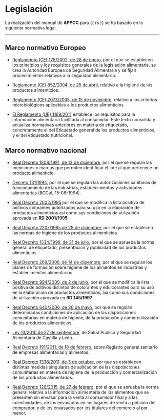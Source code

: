 # Legislación
La realización del manual de **APPCC** para {{ rs }} se ha basado en la siguiente normativa legal.

---

## Marco normativo Europeo

* [Reglamemto (CE) 178/2002, de 28 de enero](), por el que se establecen los principios y los requisitos generales de la legislación alimentaria, se crea la Autoridad Europea de Seguridad Alimentaria y se fijan procedimientos relativos a
la seguridad alimentaria.

* [Reglamento (CE) 852/2004, de 29 de abril](), relativo a la higiene de los productos alimenticios.

* [Reglamento (CE) 2073/2005, de 15 de noviembre](), relativo a los criterios microbiológicos aplicables a los productos alimenticios.

* [El Reglamento (UE) 1169/2011]() establece los requisitos para la información alimentaria facilitada al consumidor. Este texto consolida y actualiza normativas anteriores en materia de etiquetado, concretamente el del Etiquetado general de los productos alimenticios, y el del etiquetado nutricional.

## Marco normativo nacional

* [Real Decreto 1808/1991, de 13 de diciembre](), por el que se regulan las menciones o marcas que permiten identificar el lote al que pertenece un producto alimenticio.

* [Decreto 131/1994](http://www.boe.es/diario_boe/txt.php?id=BOE-A-2011-4293), por el que se regulan las autorizaciones sanitarias de funcionamiento de las industrias, establecimientos y actividades alimentarias (BOCyL 15-06-1994).

* [Real Decreto 2002/1995]() por el que se modifica la lista positiva de aditivos colorantes autorizados para su uso en la elaoración de productos alimenticios así como sys condiciones de utilización aprovada en **RD 2001/1995**.

* [Real Decreto 2207/1995 de 28 de diciembre](), por el que se establecen las normas de higiene de los productos alimenticios.

* [Real Decreto 1334/1999, de 31 de julio](), por el que se aprueba la norma general de etiquetado, presentación y publicidad de los productos alimenticios.

* [Real Decreto 269/2000, de 14 de diciembre](), por el que se regulan los planes de formación sobre higiene de los alimentos en industrias y establecimientos alimentarios.

* [Real Decreto 994/2000, de 2 de junio](), por el que se modifica la lista positiva de aditivos distintos de colorantes y edulcorantes para su uso en la elaboración de productos alimenticios, así como sus condiciones de utilización aprovada en **RD 145/1997**.

* [Real Decreto 640/2006, de 26 de mayo](), por que se regulan determinadas condiciones de aplicación de las disposiciones comunitarias en materia de higiene, de la producción y comercialización de los productos alimenticios.

* [Ley 10/2010 de 27 de septiembre](http://www.boe.es/buscar/doc.php?id=BOE-A-2010-17980), de Salud Pública y Seguridad Alimentaria de Castilla y León.

* [Real Decreto 191/2011, de 18 de febrero](http://www.boe.es/buscar/doc.php?id=BOE-A-2013-7749), sobre Registro general sanitario de empresas alimentarias y alimentos.

* [Real Decreto 1338/2011, de 3 de octubre](), por que se establecen distintas medidas singulares de aplicación de las disposiciones comunitarias en materia de higiene de la producción y comercialización de los productos alimentarios.
* [Real Decreto 126/2015, de 27 de febrero](https://www.boe.es/diario_boe/txt.php?id=BOE-A-2015-2293), por el que se aprueba la norma general relativa a la información alimentaria de los alimentos que se presenten sin envasar para la venta al consumidor final y a las colectividades, de los envasados en los lugares de venta a petición del comprador, y de los envasados por los titulares del comercio al por menor.
